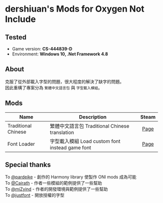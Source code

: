 # dershiuan's Mods for Oxygen Not Include

## Tested
* Game version: **CS-444839-D**
* Environment: **Windows 10, .Net Framework 4.8**


## About
克服了從外部載入字型的問題，很大程度的解決了缺字的問題。   
因此重構了專案分為 `繁體中文語言包` 與 `字型載入模組`。


## Mods
| Name | Description | Steam |
| --- | --- | :---: |
| Traditional Chinese | 繁體中文語言包 Traditional Chinese translation | [Page](https://steamcommunity.com/sharedfiles/filedetails/?id=929305589) |
| Font Loader | 字型載入模組 Load custom font instead game font | [Page](https://steamcommunity.com/sharedfiles/filedetails/?id=2119648603) |


## Special thanks
To [@pardeike](https://github.com/pardeike/Harmony) - 創作的 Harmony library 使製作 ONI mods 成為可能   
To [@Cairath](https://github.com/Cairath/ONI-Mods) - 作者一些模組的範例提供了一些幫助   
To [@miZyind](https://github.com/miZyind/ONI-Mods/tree/master/TraditionalChinese) - 作者的開發環境與範例提供了一些幫助   
To [@justfont](https://github.com/justfont/open-huninn-font) - 開放授權的字型